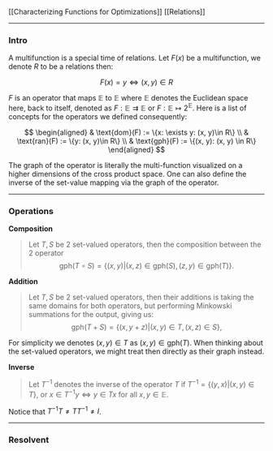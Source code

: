 [[Characterizing Functions for Optimizations]]
[[Relations]]

---
### **Intro**

A multifunction is a special time of relations. Let $F(x)$ be a multifunction, we denote $R$ to be a relations then: 

$$
F(x) = y \iff (x, y)\in R
$$

$F$ is an operator that maps $\mathbb E$ to $\mathbb E$ where $\mathbb E$ denotes the Euclidean space here, back to itself, denoted as $F: \mathbb E\rightrightarrows\mathbb E$ or $F: \mathbb E \mapsto 2^{\mathbb E}$. Here is a list of concepts for the operators we defined consequently: 

$$
\begin{aligned}
    & \text{dom}(F) := \{x: \exists y: (x, y)\in R\}
    \\
    & \text{ran}(F) := \{y: (x, y)\in R\}
    \\
    & \text{gph}(F) := \{(x, y): (x, y) \in R\}
\end{aligned}
$$

The graph of the operator is literally the multi-function visualized on a higher dimensions of the cross product space. One can also define the inverse of the set-value mapping via the graph of the operator. 

---
### **Operations**

**Composition**
> Let $T, S$ be 2 set-valued operators, then the composition between the 2 operator 
> $$
> \text{gph}(T\circ S)= \{(x, y)| (x, z)\in \text{gph}(S), (z, y)\in \text{gph}(T)\}. 
> $$

**Addition**
> Let $T, S$ be 2 set-valued operators, then their additions is taking the same domains for both operators, but performing Minkowski summations for the output, giving us: 
> $$
> \text{gph}(T + S) = \{(x, y + z)|(x, y)\in T, (x, z)\in S\}, 
> $$

For simplicity we denotes $(x, y)\in T$ as $(x, y)\in \text{gph}(T)$. When thinking about the set-valued operators, we might treat then directly as their graph instead. 

**Inverse**

> Let $T^{-1}$ denotes the inverse of the operator $T$ if $T^{-1} = \{(y, x)| (x, y)\in T\}$, or $x \in T^{-1}y \iff y \in Tx$ for all $x, y \in \mathbb E$. 

Notice that $T^{-1}T \neq TT^{-1} \neq I$. 

---
### **Resolvent**






